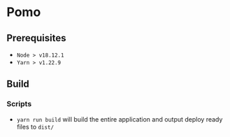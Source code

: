 # Pomo

## Prerequisites

- `Node > v18.12.1`
- `Yarn > v1.22.9`

## Build

### Scripts

- `yarn run build` will build the entire application and output deploy ready files to `dist/`
